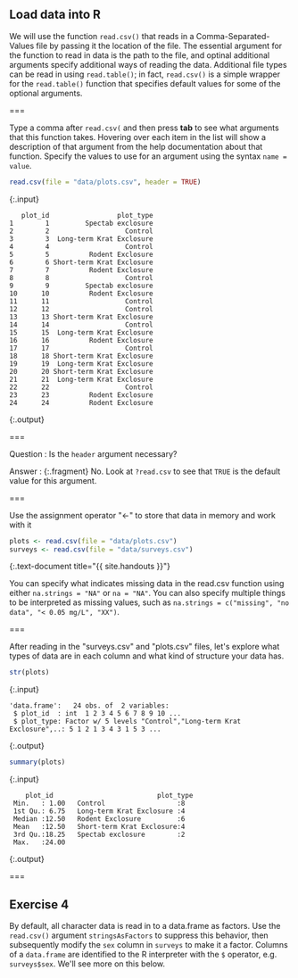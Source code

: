 ---
---

## Load data into R

We will use the function `read.csv()` that reads in a Comma-Separated-Values file by passing it the location of the file.
The essential argument for the function to read in data is the path to the file, and optinal additional arguments specify additional ways of reading the data.
Additional file types can be read in using `read.table()`; in fact, `read.csv()` is a simple wrapper  for the `read.table()` function that specifies default values for some of the optional arguments.

===

Type a comma after `read.csv(` and then press **tab** to see what arguments that this function takes.
Hovering over each item in the list will show a description of that argument from the help documentation about that function.
Specify the values to use for an argument using the syntax `name = value`. 


~~~r
read.csv(file = "data/plots.csv", header = TRUE)
~~~
{:.input}
~~~
   plot_id                 plot_type
1        1         Spectab exclosure
2        2                   Control
3        3  Long-term Krat Exclosure
4        4                   Control
5        5          Rodent Exclosure
6        6 Short-term Krat Exclosure
7        7          Rodent Exclosure
8        8                   Control
9        9         Spectab exclosure
10      10          Rodent Exclosure
11      11                   Control
12      12                   Control
13      13 Short-term Krat Exclosure
14      14                   Control
15      15  Long-term Krat Exclosure
16      16          Rodent Exclosure
17      17                   Control
18      18 Short-term Krat Exclosure
19      19  Long-term Krat Exclosure
20      20 Short-term Krat Exclosure
21      21  Long-term Krat Exclosure
22      22                   Control
23      23          Rodent Exclosure
24      24          Rodent Exclosure
~~~
{:.output}

===

Question
: Is the `header` argument necessary?

Answer
: {:.fragment} No. Look at `?read.csv` to see that `TRUE` is the default value for this argument.

===

Use the assignment operator "<-" to store that data in memory and work with it


~~~r
plots <- read.csv(file = "data/plots.csv")
surveys <- read.csv(file = "data/surveys.csv")
~~~
{:.text-document title="{{ site.handouts }}"}

You can specify what indicates missing data in the read.csv function using either `na.strings = "NA"` or `na = "NA"`.
You can also specify multiple things to be interpreted as missing values, such as `na.strings = c("missing", "no data", "< 0.05 mg/L", "XX")`.

===

After reading in the "surveys.csv" and "plots.csv" files, let's explore what types of data are in each column and what kind of structure your data has. 


~~~r
str(plots)
~~~
{:.input}
~~~
'data.frame':	24 obs. of  2 variables:
 $ plot_id  : int  1 2 3 4 5 6 7 8 9 10 ...
 $ plot_type: Factor w/ 5 levels "Control","Long-term Krat Exclosure",..: 5 1 2 1 3 4 3 1 5 3 ...
~~~
{:.output}


~~~r
summary(plots)
~~~
{:.input}
~~~
    plot_id                          plot_type
 Min.   : 1.00   Control                  :8  
 1st Qu.: 6.75   Long-term Krat Exclosure :4  
 Median :12.50   Rodent Exclosure         :6  
 Mean   :12.50   Short-term Krat Exclosure:4  
 3rd Qu.:18.25   Spectab exclosure        :2  
 Max.   :24.00                                
~~~
{:.output}

===

## Exercise 4

By default, all character data is read in to a data.frame as factors.
Use the `read.csv()` argument `stringsAsFactors` to suppress this behavior, then subsequently modify the `sex` column in `surveys` to make it a factor.
Columns of a `data.frame` are identified to the R interpreter with the `$` operator, e.g. `surveys$sex`. We'll see more on this below.
